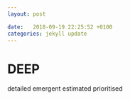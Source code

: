 ```yaml
---
layout: post

date:   2018-09-19 22:25:52 +0100
categories: jekyll update
---
```

DEEP
====

detailed emergent estimated prioritised
